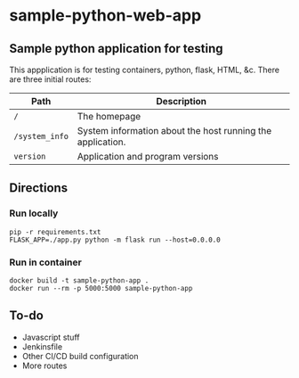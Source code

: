 # sample-python-web-app

## Sample python application for testing

This appplication is for testing containers, python, flask, HTML, &c.  There are three initial routes:

| Path | Description |
| --- | --- |
| `/`  | The homepage|
|`/system_info` | System information about the host running the application. |
| `version` | Application and program versions |

## Directions

### Run locally

```
pip -r requirements.txt
FLASK_APP=./app.py python -m flask run --host=0.0.0.0
```

### Run in container

```
docker build -t sample-python-app .
docker run --rm -p 5000:5000 sample-python-app

```

## To-do

- Javascript stuff
- Jenkinsfile
- Other CI/CD build configuration
- More routes
